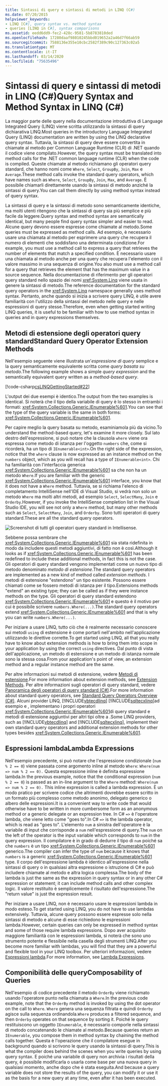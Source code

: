 ```yaml
---
title: Sintassi di query e sintassi di metodi in LINQ (C#)
ms.date: 07/20/2015
helpviewer_keywords:
- LINQ [C#], query syntax vs. method syntax
- queries [LINQ in C#], syntax comparisons
ms.assetid: eedd6dd9-fec2-428c-9581-5b8783810ded
ms.openlocfilehash: 17280daaf98010245bbd019652a2a46d7f66ab59
ms.sourcegitcommit: 7588136e355e10cbc2582f389c90c127363c02a5
ms.translationtype: MT
ms.contentlocale: it-IT
ms.lasthandoff: 03/14/2020
ms.locfileid: "75635496"
---
```

# <a name="query-syntax-and-method-syntax-in-linq-c"></a><span data-ttu-id="5e8a7-102">Sintassi di query e sintassi di metodi in LINQ (C#)</span><span class="sxs-lookup"><span data-stu-id="5e8a7-102">Query Syntax and Method Syntax in LINQ (C#)</span></span>
<span data-ttu-id="5e8a7-103">La maggior parte delle query nella documentazione introduttiva di Language Integrated Query (LINQ) viene scritta utilizzando la sintassi di query dichiarativa LINQ.</span><span class="sxs-lookup"><span data-stu-id="5e8a7-103">Most queries in the introductory Language Integrated Query (LINQ) documentation are written by using the LINQ declarative query syntax.</span></span> <span data-ttu-id="5e8a7-104">Tuttavia, la sintassi di query deve essere convertita in chiamate al metodo per Common Language Runtime (CLR) di .NET quando il codice viene compilato.</span><span class="sxs-lookup"><span data-stu-id="5e8a7-104">However, the query syntax must be translated into method calls for the .NET common language runtime (CLR) when the code is compiled.</span></span> <span data-ttu-id="5e8a7-105">Queste chiamate al metodo richiamano gli operatori query standard, che hanno nomi come `Where`, `Select`, `GroupBy`, `Join`, `Max` e `Average`.</span><span class="sxs-lookup"><span data-stu-id="5e8a7-105">These method calls invoke the standard query operators, which have names such as `Where`, `Select`, `GroupBy`, `Join`, `Max`, and `Average`.</span></span> <span data-ttu-id="5e8a7-106">È possibile chiamarli direttamente usando la sintassi di metodo anziché la sintassi di query.</span><span class="sxs-lookup"><span data-stu-id="5e8a7-106">You can call them directly by using method syntax instead of query syntax.</span></span>  
  
 <span data-ttu-id="5e8a7-107">La sintassi di query e la sintassi di metodo sono semanticamente identiche, ma molti utenti ritengono che la sintassi di query sia più semplice e più facile da leggere.</span><span class="sxs-lookup"><span data-stu-id="5e8a7-107">Query syntax and method syntax are semantically identical, but many people find query syntax simpler and easier to read.</span></span> <span data-ttu-id="5e8a7-108">Alcune query devono essere espresse come chiamate al metodo.</span><span class="sxs-lookup"><span data-stu-id="5e8a7-108">Some queries must be expressed as method calls.</span></span> <span data-ttu-id="5e8a7-109">Ad esempio, è necessario usare una chiamata al metodo per esprimere una query che recupera il numero di elementi che soddisfano una determinata condizione.</span><span class="sxs-lookup"><span data-stu-id="5e8a7-109">For example, you must use a method call to express a query that retrieves the number of elements that match a specified condition.</span></span> <span data-ttu-id="5e8a7-110">È necessario usare una chiamata al metodo anche per una query che recupera l'elemento con il valore massimo in una sequenza di origine.</span><span class="sxs-lookup"><span data-stu-id="5e8a7-110">You also must use a method call for a query that retrieves the element that has the maximum value in a source sequence.</span></span> <span data-ttu-id="5e8a7-111">Nella documentazione di riferimento per gli operatori query standard nello spazio dei nomi <xref:System.Linq> viene usata in genere la sintassi di metodo.</span><span class="sxs-lookup"><span data-stu-id="5e8a7-111">The reference documentation for the standard query operators in the <xref:System.Linq> namespace generally uses method syntax.</span></span> <span data-ttu-id="5e8a7-112">Pertanto, anche quando si inizia a scrivere query LINQ, è utile avere familiarità con l'utilizzo della sintassi del metodo nelle query e nelle espressioni di query stesse.</span><span class="sxs-lookup"><span data-stu-id="5e8a7-112">Therefore, even when getting started writing LINQ queries, it is useful to be familiar with how to use method syntax in queries and in query expressions themselves.</span></span>  
  
## <a name="standard-query-operator-extension-methods"></a><span data-ttu-id="5e8a7-113">Metodi di estensione degli operatori query standard</span><span class="sxs-lookup"><span data-stu-id="5e8a7-113">Standard Query Operator Extension Methods</span></span>  
 <span data-ttu-id="5e8a7-114">Nell'esempio seguente viene illustrata un'*espressione di query* semplice e la query semanticamente equivalente scritta come *query basata su metodo*.</span><span class="sxs-lookup"><span data-stu-id="5e8a7-114">The following example shows a simple *query expression* and the semantically equivalent query written as a *method-based query*.</span></span>  
  
 [!code-csharp[csLINQGettingStarted#22](~/samples/snippets/csharp/VS_Snippets_VBCSharp/CsLINQGettingStarted/CS/Class1.cs#22)]  
  
 <span data-ttu-id="5e8a7-115">L'output dei due esempi è identico.</span><span class="sxs-lookup"><span data-stu-id="5e8a7-115">The output from the two examples is identical.</span></span> <span data-ttu-id="5e8a7-116">Si noterà che il tipo della variabile di query è lo stesso in entrambi i formati: <xref:System.Collections.Generic.IEnumerable%601>.</span><span class="sxs-lookup"><span data-stu-id="5e8a7-116">You can see that the type of the query variable is the same in both forms: <xref:System.Collections.Generic.IEnumerable%601>.</span></span>  
  
 <span data-ttu-id="5e8a7-117">Per capire meglio la query basata su metodo, esaminiamola più da vicino.</span><span class="sxs-lookup"><span data-stu-id="5e8a7-117">To understand the method-based query, let's examine it more closely.</span></span> <span data-ttu-id="5e8a7-118">Sul lato destro dell'espressione, si può notare che la clausola `where` viene ora espressa come metodo di istanza per l'oggetto `numbers` che, come si ricorderà, ha un tipo di `IEnumerable<int>`.</span><span class="sxs-lookup"><span data-stu-id="5e8a7-118">On the right side of the expression, notice that the `where` clause is now expressed as an instance method on the `numbers` object, which as you will recall has a type of `IEnumerable<int>`.</span></span> <span data-ttu-id="5e8a7-119">Chi ha familiarità con l'interfaccia generica <xref:System.Collections.Generic.IEnumerable%601> sa che non ha un metodo `Where`.</span><span class="sxs-lookup"><span data-stu-id="5e8a7-119">If you are familiar with the generic <xref:System.Collections.Generic.IEnumerable%601> interface, you know that it does not have a `Where` method.</span></span> <span data-ttu-id="5e8a7-120">Tuttavia, se si richiama l'elenco di completamento IntelliSense nell'IDE di Visual Studio, si vedrà non solo un metodo `Where` ma molti altri metodi, ad esempio `Select`, `SelectMany`, `Join` e `Orderby`.</span><span class="sxs-lookup"><span data-stu-id="5e8a7-120">However, if you invoke the IntelliSense completion list in the Visual Studio IDE, you will see not only a `Where` method, but many other methods such as `Select`, `SelectMany`, `Join`, and `Orderby`.</span></span> <span data-ttu-id="5e8a7-121">Sono tutti operatori di query standard.</span><span class="sxs-lookup"><span data-stu-id="5e8a7-121">These are all the standard query operators.</span></span>  
  
 ![Screenshot di tutti gli operatori query standard in Intellisense.](./media/query-syntax-and-method-syntax-in-linq/standard-query-operators.png)  
  
 <span data-ttu-id="5e8a7-123">Sebbene possa sembrare che <xref:System.Collections.Generic.IEnumerable%601> sia stata ridefinita in modo da includere questi metodi aggiuntivi, di fatto non è così.</span><span class="sxs-lookup"><span data-stu-id="5e8a7-123">Although it looks as if <xref:System.Collections.Generic.IEnumerable%601> has been redefined to include these additional methods, in fact this is not the case.</span></span> <span data-ttu-id="5e8a7-124">Gli operatori di query standard vengono implementati come un nuovo tipo di metodo denominato *metodo di estensione*.</span><span class="sxs-lookup"><span data-stu-id="5e8a7-124">The standard query operators are implemented as a new kind of method called *extension methods*.</span></span> <span data-ttu-id="5e8a7-125">I metodi di estensione "estendono" un tipo esistente. Possono essere chiamati come se fossero metodi di istanza per il tipo.</span><span class="sxs-lookup"><span data-stu-id="5e8a7-125">Extensions methods "extend" an existing type; they can be called as if they were instance methods on the type.</span></span> <span data-ttu-id="5e8a7-126">Gli operatori di query standard estendono <xref:System.Collections.Generic.IEnumerable%601> e questo è il motivo per cui è possibile scrivere `numbers.Where(...)`.</span><span class="sxs-lookup"><span data-stu-id="5e8a7-126">The standard query operators extend <xref:System.Collections.Generic.IEnumerable%601> and that is why you can write `numbers.Where(...)`.</span></span>  
  
 <span data-ttu-id="5e8a7-127">Per iniziare a usare LINQ, tutto ciò che è realmente necessario conoscere sui metodi `using` di estensione è come portarli nell'ambito nell'applicazione utilizzando le direttive corrette.</span><span class="sxs-lookup"><span data-stu-id="5e8a7-127">To get started using LINQ, all that you really have to know about extension methods is how to bring them into scope in your application by using the correct `using` directives.</span></span> <span data-ttu-id="5e8a7-128">Dal punto di vista dell'applicazione, un metodo di estensione e un metodo di istanza normale sono la stessa cosa.</span><span class="sxs-lookup"><span data-stu-id="5e8a7-128">From your application's point of view, an extension method and a regular instance method are the same.</span></span>  
  
 <span data-ttu-id="5e8a7-129">Per altre informazioni sui metodi di estensione, vedere [Metodi di estensione](../../classes-and-structs/extension-methods.md).</span><span class="sxs-lookup"><span data-stu-id="5e8a7-129">For more information about extension methods, see [Extension Methods](../../classes-and-structs/extension-methods.md).</span></span> <span data-ttu-id="5e8a7-130">Per altre informazioni sugli operatori di query standard, vedere [Panoramica degli operatori di query standard (C#)](./standard-query-operators-overview.md).</span><span class="sxs-lookup"><span data-stu-id="5e8a7-130">For more information about standard query operators, see [Standard Query Operators Overview (C#)](./standard-query-operators-overview.md).</span></span> <span data-ttu-id="5e8a7-131">Alcuni provider LINQ, [!INCLUDE[vbtecdlinq](~/includes/vbtecdlinq-md.md)] [!INCLUDE[sqltecxlinq](~/includes/sqltecxlinq-md.md)]ad esempio e , implementano i propri operatori <xref:System.Collections.Generic.IEnumerable%601>di query standard e metodi di estensione aggiuntivi per altri tipi oltre a .</span><span class="sxs-lookup"><span data-stu-id="5e8a7-131">Some LINQ providers, such as [!INCLUDE[vbtecdlinq](~/includes/vbtecdlinq-md.md)] and [!INCLUDE[sqltecxlinq](~/includes/sqltecxlinq-md.md)], implement their own standard query operators and additional extension methods for other types besides <xref:System.Collections.Generic.IEnumerable%601>.</span></span>  
  
## <a name="lambda-expressions"></a><span data-ttu-id="5e8a7-132">Espressioni lambda</span><span class="sxs-lookup"><span data-stu-id="5e8a7-132">Lambda Expressions</span></span>  
 <span data-ttu-id="5e8a7-133">Nell'esempio precedente, si può notare che l'espressione condizionale (`num % 2 == 0`) viene passata come argomento inline al metodo `Where`: `Where(num => num % 2 == 0).` Questa espressione inline è definita espressione lambda.</span><span class="sxs-lookup"><span data-stu-id="5e8a7-133">In the previous example, notice that the conditional expression (`num % 2 == 0`) is passed as an in-line argument to the `Where` method: `Where(num => num % 2 == 0).` This inline expression is called a lambda expression.</span></span> <span data-ttu-id="5e8a7-134">È un modo pratico per scrivere codice che altrimenti dovrebbe essere scritto in un formato più complesso come metodo anonimo, delegato generico o albero delle espressioni.</span><span class="sxs-lookup"><span data-stu-id="5e8a7-134">It is a convenient way to write code that would otherwise have to be written in more cumbersome form as an anonymous method or a generic delegate or an expression tree.</span></span> <span data-ttu-id="5e8a7-135">In C# `=>` è l'operatore lambda, che viene letto come "goes to".</span><span class="sxs-lookup"><span data-stu-id="5e8a7-135">In C# `=>` is the lambda operator, which is read as "goes to".</span></span> <span data-ttu-id="5e8a7-136">L'elemento `num` a sinistra dell'operatore è la variabile di input che corrisponde a `num` nell'espressione di query.</span><span class="sxs-lookup"><span data-stu-id="5e8a7-136">The `num` on the left of the operator is the input variable which corresponds to `num` in the query expression.</span></span> <span data-ttu-id="5e8a7-137">Il compilatore è in grado di dedurre il tipo di `num` poiché sa che `numbers` è un tipo <xref:System.Collections.Generic.IEnumerable%601> generico.</span><span class="sxs-lookup"><span data-stu-id="5e8a7-137">The compiler can infer the type of `num` because it knows that `numbers` is a generic <xref:System.Collections.Generic.IEnumerable%601> type.</span></span> <span data-ttu-id="5e8a7-138">Il corpo dell'espressione lambda è identico all'espressione nella sintassi di query o in qualsiasi altra espressione o istruzione di C# e può includere chiamate al metodo e altra logica complessa.</span><span class="sxs-lookup"><span data-stu-id="5e8a7-138">The body of the lambda is just the same as the expression in query syntax or in any other C# expression or statement; it can include method calls and other complex logic.</span></span> <span data-ttu-id="5e8a7-139">Il valore restituito è semplicemente il risultato dell'espressione.</span><span class="sxs-lookup"><span data-stu-id="5e8a7-139">The "return value" is just the expression result.</span></span>  
  
 <span data-ttu-id="5e8a7-140">Per iniziare a usare LINQ, non è necessario usare le espressioni lambda in modo esteso.</span><span class="sxs-lookup"><span data-stu-id="5e8a7-140">To get started using LINQ, you do not have to use lambdas extensively.</span></span> <span data-ttu-id="5e8a7-141">Tuttavia, alcune query possono essere espresse solo nella sintassi di metodo e alcune di esse richiedono le espressioni lambda.</span><span class="sxs-lookup"><span data-stu-id="5e8a7-141">However, certain queries can only be expressed in method syntax and some of those require lambda expressions.</span></span> <span data-ttu-id="5e8a7-142">Dopo aver acquisito maggiore familiarità con le espressioni lambda, si noterà che sono uno strumento potente e flessibile nella casella degli strumenti LINQ.</span><span class="sxs-lookup"><span data-stu-id="5e8a7-142">After you become more familiar with lambdas, you will find that they are a powerful and flexible tool in your LINQ toolbox.</span></span> <span data-ttu-id="5e8a7-143">Per ulteriori informazioni, vedere [Espressioni lambda](../../statements-expressions-operators/lambda-expressions.md).</span><span class="sxs-lookup"><span data-stu-id="5e8a7-143">For more information, see [Lambda Expressions](../../statements-expressions-operators/lambda-expressions.md).</span></span>  
  
## <a name="composability-of-queries"></a><span data-ttu-id="5e8a7-144">Componibilità delle query</span><span class="sxs-lookup"><span data-stu-id="5e8a7-144">Composability of Queries</span></span>  
 <span data-ttu-id="5e8a7-145">Nell'esempio di codice precedente il metodo `OrderBy` viene richiamato usando l'operatore punto nella chiamata a `Where`.</span><span class="sxs-lookup"><span data-stu-id="5e8a7-145">In the previous code example, note that the `OrderBy` method is invoked by using the dot operator on the call to `Where`.</span></span> <span data-ttu-id="5e8a7-146">`Where` genera una sequenza filtrata e quindi `Orderby` agisce sulla sequenza ordinandola.</span><span class="sxs-lookup"><span data-stu-id="5e8a7-146">`Where` produces a filtered sequence, and then `Orderby` operates on that sequence by sorting it.</span></span> <span data-ttu-id="5e8a7-147">Poiché le query restituiscono un oggetto `IEnumerable`, è necessario comporle nella sintassi di metodo concatenando le chiamate al metodo.</span><span class="sxs-lookup"><span data-stu-id="5e8a7-147">Because queries return an `IEnumerable`, you compose them in method syntax by chaining the method calls together.</span></span> <span data-ttu-id="5e8a7-148">Questa è l'operazione che il compilatore esegue in background quando si scrivono le query usando la sintassi di query.</span><span class="sxs-lookup"><span data-stu-id="5e8a7-148">This is what the compiler does behind the scenes when you write queries by using query syntax.</span></span> <span data-ttu-id="5e8a7-149">E poiché una variabile di query non archivia i risultati della query, è possibile modificarla o usarla come base per una nuova query in qualsiasi momento, anche dopo che è stata eseguita.</span><span class="sxs-lookup"><span data-stu-id="5e8a7-149">And because a query variable does not store the results of the query, you can modify it or use it as the basis for a new query at any time, even after it has been executed.</span></span>  
